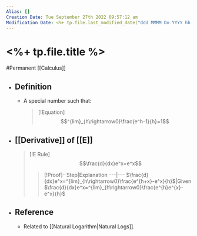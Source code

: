 ```yaml
---
Alias: []
Creation Date: Tue September 27th 2022 09:57:12 am 
Modification Date: <%+ tp.file.last_modified_date("ddd MMMM Do YYYY hh:mm:ss a") %>
---
```

# <%+ tp.file.title %>
#Permanent [[Calculus]]

- ## Definition
	- A special number such that:
	  > [!Equation]
	  > $$^{lim}_{h\rightarrow0}\frac{e^h-1}{h}=1$$
- ## [[Derivative]] of [[E]]
	> [!E Rule]
	> $$\frac{d}{dx}e^x=e^x$$
	> > [!Proof]-
	> > Step|Explanation
	> > ---|---
	> > $\frac{d}{dx}e^x=^{lim}_{h\rightarrow0}\frac{e^{h+x}-e^x}{h}$|Given
	> > $\frac{d}{dx}e^x=^{lim}_{h\rightarrow0}\frac{e^{h}e^{x}-e^x}{h}$
	> > 
- ## Reference
	- Related to [[Natural Logarithm|Natural Logs]].